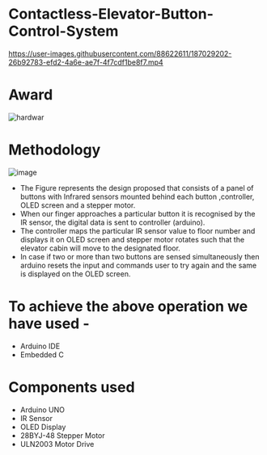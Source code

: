 # Contactless-Elevator-Button-Control-System
https://user-images.githubusercontent.com/88622611/187029202-26b92783-efd2-4a6e-ae7f-4f7cdf1be8f7.mp4

# Award
![hardwar](https://github.com/user-attachments/assets/d3c3e30a-0618-416f-a980-45e3869ce45b)

#  Methodology
 ![image](https://user-images.githubusercontent.com/88622611/187030155-43413ec1-bb5d-4089-8657-1a2c5ecb8674.png)
 - The Figure  represents the design proposed that consists of a panel of buttons
 with Infrared sensors mounted behind each button ,controller, OLED screen and a
 stepper motor.
 - When our finger approaches a particular button it is recognised by the IR sensor,
the digital data is sent to controller (arduino).
- The controller maps the particular IR sensor value to floor number and displays it
on OLED screen and stepper motor rotates such that the elevator cabin will move to
the designated floor.
- In case if two or more than two buttons are sensed simultaneously then arduino
resets the input and commands user to try again and the same is displayed on the
OLED screen.

# To achieve the above operation we have used -
 - Arduino IDE
 - Embedded C
 
# Components used 
- Arduino UNO 
- IR Sensor 
- OLED Display
- 28BYJ-48 Stepper Motor
- ULN2003 Motor Drive



























